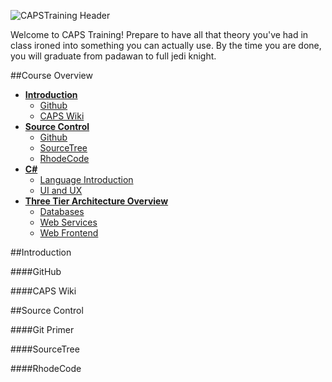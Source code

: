 ![CAPSTraining Header](https://github.com/CAPSTraining/Resources/blob/master/CAPSTraining-02.png)

Welcome to CAPS Training! Prepare to have all that theory you've had in class ironed into something you can actually use. By the time you are done, you will graduate from padawan to full jedi knight.

##Course Overview

* [**Introduction**](#time-periods)
  * [Github](#github)
  * [CAPS Wiki](#caps-wiki)
* [**Source Control**](#time-periods)
  * [Github](#github)
  * [SourceTree](#sourcetree)
  * [RhodeCode](#rhodecode)
* [**C#**](#c-sharp)
  * [Language Introduction](#language-introduction)
  * [UI and UX](#ui-and-ux)
* [**Three Tier Architecture Overview**](#nsdate-datetools)
  * [Databases](#databases)
  * [Web Services](#web-services)
  * [Web Frontend](#web-frontend)

##Introduction

####GitHub

####CAPS Wiki

##Source Control

####Git Primer

####SourceTree

####RhodeCode
